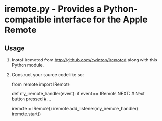 iremote.py - Provides a Python-compatible interface for the Apple Remote
========================================================================

Usage
-----
1. Install iremoted from <http://github.com/swinton/iremoted> along with this Python module.

2. Construct your source code like so:

    from iremote import IRemote

    def my_iremote_handler(event):
        if event == IRemote.NEXT:
            # Next button pressed
            # ...

    iremote = IRemote()
    iremote.add_listener(my_iremote_handler)
    iremote.start()

